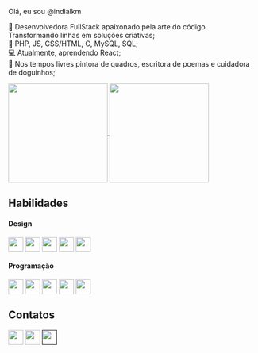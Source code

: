 Olá, eu sou @indialkm

🚀 Desenvolvedora FullStack apaixonado pela arte do código. Transformando linhas em soluções criativas; <br>
🌟 PHP, JS, CSS/HTML, C, MySQL, SQL;<br>
💻 Atualmente, aprendendo React;<br>
🎯 Nos tempos livres pintora de quadros, escritora de poemas e cuidadora de doguinhos;<br>

<div>
<a href="https://github.com/anuraghazra/github-readme-stats">
  <img height=200 align="center" src="https://github-readme-stats.vercel.app/api?username=indialkm&show_icons=true&theme=monokai" />
</a>
<a href="https://github.com/anuraghazra/convoychat">
  <img height=200 align="center" src="https://github-readme-stats.vercel.app/api/top-langs?username=indialkm&layout=compact&langs_count=8&card_width=320&theme=monokai" />
</a>
</div>

<div>
  <h2>Habilidades</h2>
  <h4>Design</h4>
  <img height=30 align="center" src="https://img.shields.io/badge/Adobe%20After%20Effects-9999FF.svg?style=for-the-badge&logo=Adobe%20After%20Effects&logoColor=white" />
  <img height=30 align="center" src="https://img.shields.io/badge/adobe%20illustrator-%23FF9A00.svg?style=for-the-badge&logo=adobe%20illustrator&logoColor=white" />
  <img height=30 align="center" src="https://img.shields.io/badge/adobe%20photoshop-%2331A8FF.svg?style=for-the-badge&logo=adobe%20photoshop&logoColor=white" />
  <img height=30 align="center" src="https://img.shields.io/badge/Adobe%20Premiere%20Pro-9999FF.svg?style=for-the-badge&logo=Adobe%20Premiere%20Pro&logoColor=white" />
  <img height=30 align="center" src="https://img.shields.io/badge/figma-%23F24E1E.svg?style=for-the-badge&logo=figma&logoColor=white" />
<br>
<h4>Programação</h4>
 <img height=30 align="center" src="https://img.shields.io/badge/c-%2300599C.svg?style=for-the-badge&logo=c&logoColor=white" />
  <img height=30 align="center" src="https://img.shields.io/badge/c%23-%23239120.svg?style=for-the-badge&logo=csharp&logoColor=white" />
   <img height=30 align="center" src="https://img.shields.io/badge/html5-%23E34F26.svg?style=for-the-badge&logo=html5&logoColor=white" />
    <img height=30 align="center" src="https://img.shields.io/badge/javascript-%23323330.svg?style=for-the-badge&logo=javascript&logoColor=%23F7DF1E" />
    <img height=30 align="center" src="https://img.shields.io/badge/php-%23777BB4.svg?style=for-the-badge&logo=php&logoColor=white" />
 

  
  <h2>Contatos</h2>
  
  <a  href="www.linkedin.com/in/ingrid-alkimim"><img height=30 align="center" src="https://img.shields.io/badge/LinkedIn-0A66C2.svg?style=for-the-badge&logo=LinkedIn&logoColor=white" /></a>
  <a  href="https://api.whatsapp.com/send?phone=5511993871401"><img height=30 align="center" src="https://img.shields.io/badge/WhatsApp-25D366.svg?style=for-the-badge&logo=WhatsApp&logoColor=white" /></a>
  <a  href=""><img height=30 align="center" src="https://img.shields.io/badge/Instagram-E4405F.svg?style=for-the-badge&logo=Instagram&logoColor=white" /></a>
</div>



